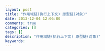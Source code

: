 ```yaml
---
layout: post
title: "作用域链(执行上下文) 原型链(对象)"
date: 2013-12-04 12:06:00 
comments: true
categories: []
tags: []
description: "作用域链(执行上下文) 原型链(对象)"
keywords: 
---
```





